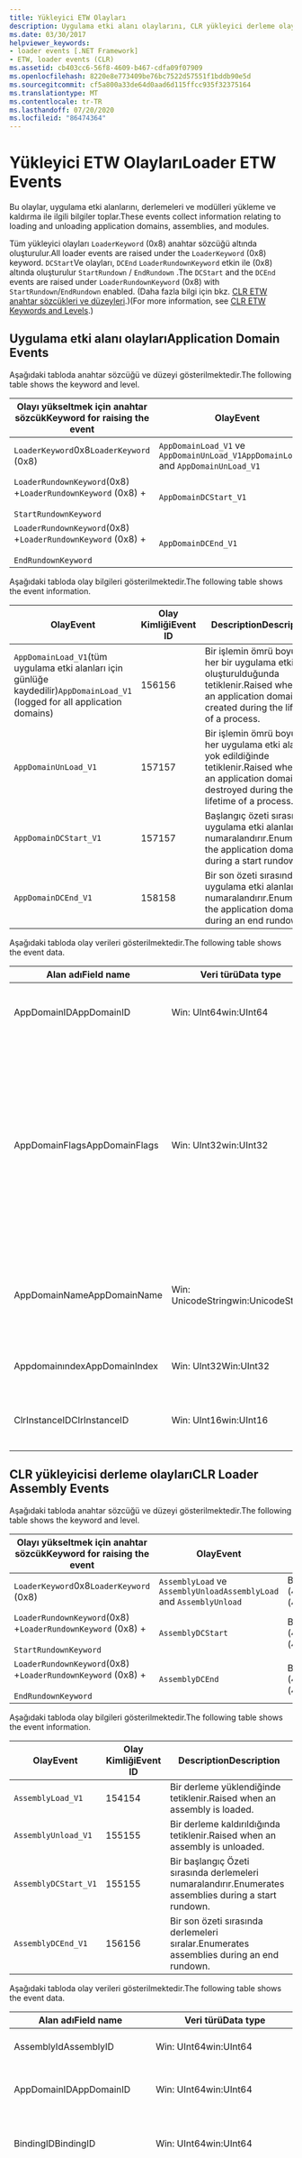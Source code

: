 ```yaml
---
title: Yükleyici ETW Olayları
description: Uygulama etki alanı olaylarını, CLR yükleyici derleme olaylarını, modül olaylarını, CLR etki alanı modülü olaylarını ve modül aralığı olaylarını içeren yükleyici ETW olaylarını gözden geçirin.
ms.date: 03/30/2017
helpviewer_keywords:
- loader events [.NET Framework]
- ETW, loader events (CLR)
ms.assetid: cb403cc6-56f8-4609-b467-cdfa09f07909
ms.openlocfilehash: 8220e8e773409be76bc7522d57551f1bddb90e5d
ms.sourcegitcommit: cf5a800a33de64d0aad6d115ffcc935f32375164
ms.translationtype: MT
ms.contentlocale: tr-TR
ms.lasthandoff: 07/20/2020
ms.locfileid: "86474364"
---
```

# <a name="loader-etw-events"></a><span data-ttu-id="f0379-103">Yükleyici ETW Olayları</span><span class="sxs-lookup"><span data-stu-id="f0379-103">Loader ETW Events</span></span>
<span data-ttu-id="f0379-104">Bu olaylar, uygulama etki alanlarını, derlemeleri ve modülleri yükleme ve kaldırma ile ilgili bilgiler toplar.</span><span class="sxs-lookup"><span data-stu-id="f0379-104">These events collect information relating to loading and unloading application domains, assemblies, and modules.</span></span>  
  
 <span data-ttu-id="f0379-105">Tüm yükleyici olayları `LoaderKeyword` (0x8) anahtar sözcüğü altında oluşturulur.</span><span class="sxs-lookup"><span data-stu-id="f0379-105">All loader events are raised under the `LoaderKeyword` (0x8) keyword.</span></span> <span data-ttu-id="f0379-106">`DCStart`Ve olayları, `DCEnd` `LoaderRundownKeyword` etkin ile (0x8) altında oluşturulur `StartRundown` / `EndRundown` .</span><span class="sxs-lookup"><span data-stu-id="f0379-106">The `DCStart` and the `DCEnd` events are raised under `LoaderRundownKeyword` (0x8) with `StartRundown`/`EndRundown` enabled.</span></span> <span data-ttu-id="f0379-107">(Daha fazla bilgi için bkz. [CLR ETW anahtar sözcükleri ve düzeyleri](clr-etw-keywords-and-levels.md).)</span><span class="sxs-lookup"><span data-stu-id="f0379-107">(For more information, see [CLR ETW Keywords and Levels](clr-etw-keywords-and-levels.md).)</span></span>  

## <a name="application-domain-events"></a><span data-ttu-id="f0379-108">Uygulama etki alanı olayları</span><span class="sxs-lookup"><span data-stu-id="f0379-108">Application Domain Events</span></span>
 <span data-ttu-id="f0379-109">Aşağıdaki tabloda anahtar sözcüğü ve düzeyi gösterilmektedir.</span><span class="sxs-lookup"><span data-stu-id="f0379-109">The following table shows the keyword and level.</span></span>  
  
|<span data-ttu-id="f0379-110">Olayı yükseltmek için anahtar sözcük</span><span class="sxs-lookup"><span data-stu-id="f0379-110">Keyword for raising the event</span></span>|<span data-ttu-id="f0379-111">Olay</span><span class="sxs-lookup"><span data-stu-id="f0379-111">Event</span></span>|<span data-ttu-id="f0379-112">Düzey</span><span class="sxs-lookup"><span data-stu-id="f0379-112">Level</span></span>|  
|-----------------------------------|-----------|-----------|  
|<span data-ttu-id="f0379-113">`LoaderKeyword`0x8</span><span class="sxs-lookup"><span data-stu-id="f0379-113">`LoaderKeyword` (0x8)</span></span>|<span data-ttu-id="f0379-114">`AppDomainLoad_V1` ve `AppDomainUnLoad_V1`</span><span class="sxs-lookup"><span data-stu-id="f0379-114">`AppDomainLoad_V1` and `AppDomainUnLoad_V1`</span></span>|<span data-ttu-id="f0379-115">Bilgilendirici (4)</span><span class="sxs-lookup"><span data-stu-id="f0379-115">Informational (4)</span></span>|  
|<span data-ttu-id="f0379-116">`LoaderRundownKeyword`(0x8) +</span><span class="sxs-lookup"><span data-stu-id="f0379-116">`LoaderRundownKeyword` (0x8) +</span></span><br /><br /> `StartRundownKeyword`|`AppDomainDCStart_V1`|<span data-ttu-id="f0379-117">Bilgilendirici (4)</span><span class="sxs-lookup"><span data-stu-id="f0379-117">Informational (4)</span></span>|  
|<span data-ttu-id="f0379-118">`LoaderRundownKeyword`(0x8) +</span><span class="sxs-lookup"><span data-stu-id="f0379-118">`LoaderRundownKeyword` (0x8) +</span></span><br /><br /> `EndRundownKeyword`|`AppDomainDCEnd_V1`|<span data-ttu-id="f0379-119">Bilgilendirici (4)</span><span class="sxs-lookup"><span data-stu-id="f0379-119">Informational (4)</span></span>|  
  
 <span data-ttu-id="f0379-120">Aşağıdaki tabloda olay bilgileri gösterilmektedir.</span><span class="sxs-lookup"><span data-stu-id="f0379-120">The following table shows the event information.</span></span>  
  
|<span data-ttu-id="f0379-121">Olay</span><span class="sxs-lookup"><span data-stu-id="f0379-121">Event</span></span>|<span data-ttu-id="f0379-122">Olay Kimliği</span><span class="sxs-lookup"><span data-stu-id="f0379-122">Event ID</span></span>|<span data-ttu-id="f0379-123">Description</span><span class="sxs-lookup"><span data-stu-id="f0379-123">Description</span></span>|  
|-----------|--------------|-----------------|  
|<span data-ttu-id="f0379-124">`AppDomainLoad_V1`(tüm uygulama etki alanları için günlüğe kaydedilir)</span><span class="sxs-lookup"><span data-stu-id="f0379-124">`AppDomainLoad_V1` (logged for all application domains)</span></span>|<span data-ttu-id="f0379-125">156</span><span class="sxs-lookup"><span data-stu-id="f0379-125">156</span></span>|<span data-ttu-id="f0379-126">Bir işlemin ömrü boyunca her bir uygulama etki alanı oluşturulduğunda tetiklenir.</span><span class="sxs-lookup"><span data-stu-id="f0379-126">Raised whenever an application domain is created during the lifetime of a process.</span></span>|  
|`AppDomainUnLoad_V1`|<span data-ttu-id="f0379-127">157</span><span class="sxs-lookup"><span data-stu-id="f0379-127">157</span></span>|<span data-ttu-id="f0379-128">Bir işlemin ömrü boyunca her uygulama etki alanı yok edildiğinde tetiklenir.</span><span class="sxs-lookup"><span data-stu-id="f0379-128">Raised whenever an application domain is destroyed during the lifetime of a process.</span></span>|  
|`AppDomainDCStart_V1`|<span data-ttu-id="f0379-129">157</span><span class="sxs-lookup"><span data-stu-id="f0379-129">157</span></span>|<span data-ttu-id="f0379-130">Başlangıç özeti sırasında uygulama etki alanlarını numaralandırır.</span><span class="sxs-lookup"><span data-stu-id="f0379-130">Enumerates the application domains during a start rundown.</span></span>|  
|`AppDomainDCEnd_V1`|<span data-ttu-id="f0379-131">158</span><span class="sxs-lookup"><span data-stu-id="f0379-131">158</span></span>|<span data-ttu-id="f0379-132">Bir son özeti sırasında uygulama etki alanlarını numaralandırır.</span><span class="sxs-lookup"><span data-stu-id="f0379-132">Enumerates the application domains during an end rundown.</span></span>|  
  
 <span data-ttu-id="f0379-133">Aşağıdaki tabloda olay verileri gösterilmektedir.</span><span class="sxs-lookup"><span data-stu-id="f0379-133">The following table shows the event data.</span></span>  
  
|<span data-ttu-id="f0379-134">Alan adı</span><span class="sxs-lookup"><span data-stu-id="f0379-134">Field name</span></span>|<span data-ttu-id="f0379-135">Veri türü</span><span class="sxs-lookup"><span data-stu-id="f0379-135">Data type</span></span>|<span data-ttu-id="f0379-136">Description</span><span class="sxs-lookup"><span data-stu-id="f0379-136">Description</span></span>|  
|----------------|---------------|-----------------|  
|<span data-ttu-id="f0379-137">AppDomainID</span><span class="sxs-lookup"><span data-stu-id="f0379-137">AppDomainID</span></span>|<span data-ttu-id="f0379-138">Win: UInt64</span><span class="sxs-lookup"><span data-stu-id="f0379-138">win:UInt64</span></span>|<span data-ttu-id="f0379-139">Bir uygulama etki alanı için benzersiz tanımlayıcı.</span><span class="sxs-lookup"><span data-stu-id="f0379-139">The unique identifier for an application domain.</span></span>|  
|<span data-ttu-id="f0379-140">AppDomainFlags</span><span class="sxs-lookup"><span data-stu-id="f0379-140">AppDomainFlags</span></span>|<span data-ttu-id="f0379-141">Win: UInt32</span><span class="sxs-lookup"><span data-stu-id="f0379-141">win:UInt32</span></span>|<span data-ttu-id="f0379-142">0x1: varsayılan etki alanı.</span><span class="sxs-lookup"><span data-stu-id="f0379-142">0x1: Default domain.</span></span><br /><br /> <span data-ttu-id="f0379-143">0x2: yürütülebilir.</span><span class="sxs-lookup"><span data-stu-id="f0379-143">0x2: Executable.</span></span><br /><br /> <span data-ttu-id="f0379-144">0x4: uygulama etki alanı, bit 28-31: Bu etki alanının paylaşılması ilkesi.</span><span class="sxs-lookup"><span data-stu-id="f0379-144">0x4: Application domain, bit 28-31: Sharing policy of this domain.</span></span><br /><br /> <span data-ttu-id="f0379-145">0: paylaşılan bir etki alanı.</span><span class="sxs-lookup"><span data-stu-id="f0379-145">0: A shared domain.</span></span>|  
|<span data-ttu-id="f0379-146">AppDomainName</span><span class="sxs-lookup"><span data-stu-id="f0379-146">AppDomainName</span></span>|<span data-ttu-id="f0379-147">Win: UnicodeString</span><span class="sxs-lookup"><span data-stu-id="f0379-147">win:UnicodeString</span></span>|<span data-ttu-id="f0379-148">Kolay uygulama etki alanı adı.</span><span class="sxs-lookup"><span data-stu-id="f0379-148">Friendly application domain name.</span></span> <span data-ttu-id="f0379-149">İşlemin ömrü boyunca değişebilir.</span><span class="sxs-lookup"><span data-stu-id="f0379-149">Might change during the lifetime of the process.</span></span>|  
|<span data-ttu-id="f0379-150">Appdomainındex</span><span class="sxs-lookup"><span data-stu-id="f0379-150">AppDomainIndex</span></span>|<span data-ttu-id="f0379-151">Win: UInt32</span><span class="sxs-lookup"><span data-stu-id="f0379-151">Win:UInt32</span></span>|<span data-ttu-id="f0379-152">Bu uygulama etki alanının dizini.</span><span class="sxs-lookup"><span data-stu-id="f0379-152">The index of this application domain.</span></span>|  
|<span data-ttu-id="f0379-153">ClrInstanceID</span><span class="sxs-lookup"><span data-stu-id="f0379-153">ClrInstanceID</span></span>|<span data-ttu-id="f0379-154">Win: UInt16</span><span class="sxs-lookup"><span data-stu-id="f0379-154">win:UInt16</span></span>|<span data-ttu-id="f0379-155">CLR veya CoreCLR örneği için benzersiz KIMLIK.</span><span class="sxs-lookup"><span data-stu-id="f0379-155">Unique ID for the instance of CLR or CoreCLR.</span></span>|  

## <a name="clr-loader-assembly-events"></a><span data-ttu-id="f0379-156">CLR yükleyicisi derleme olayları</span><span class="sxs-lookup"><span data-stu-id="f0379-156">CLR Loader Assembly Events</span></span>  
 <span data-ttu-id="f0379-157">Aşağıdaki tabloda anahtar sözcüğü ve düzeyi gösterilmektedir.</span><span class="sxs-lookup"><span data-stu-id="f0379-157">The following table shows the keyword and level.</span></span>  
  
|<span data-ttu-id="f0379-158">Olayı yükseltmek için anahtar sözcük</span><span class="sxs-lookup"><span data-stu-id="f0379-158">Keyword for raising the event</span></span>|<span data-ttu-id="f0379-159">Olay</span><span class="sxs-lookup"><span data-stu-id="f0379-159">Event</span></span>|<span data-ttu-id="f0379-160">Düzey</span><span class="sxs-lookup"><span data-stu-id="f0379-160">Level</span></span>|  
|-----------------------------------|-----------|-----------|  
|<span data-ttu-id="f0379-161">`LoaderKeyword`0x8</span><span class="sxs-lookup"><span data-stu-id="f0379-161">`LoaderKeyword` (0x8)</span></span>|<span data-ttu-id="f0379-162">`AssemblyLoad` ve `AssemblyUnload`</span><span class="sxs-lookup"><span data-stu-id="f0379-162">`AssemblyLoad` and `AssemblyUnload`</span></span>|<span data-ttu-id="f0379-163">Bilgilendirici (4)</span><span class="sxs-lookup"><span data-stu-id="f0379-163">Informational (4)</span></span>|  
|<span data-ttu-id="f0379-164">`LoaderRundownKeyword`(0x8) +</span><span class="sxs-lookup"><span data-stu-id="f0379-164">`LoaderRundownKeyword` (0x8) +</span></span><br /><br /> `StartRundownKeyword`|`AssemblyDCStart`|<span data-ttu-id="f0379-165">Bilgilendirici (4)</span><span class="sxs-lookup"><span data-stu-id="f0379-165">Informational (4)</span></span>|  
|<span data-ttu-id="f0379-166">`LoaderRundownKeyword`(0x8) +</span><span class="sxs-lookup"><span data-stu-id="f0379-166">`LoaderRundownKeyword` (0x8) +</span></span><br /><br /> `EndRundownKeyword`|`AssemblyDCEnd`|<span data-ttu-id="f0379-167">Bilgilendirici (4)</span><span class="sxs-lookup"><span data-stu-id="f0379-167">Informational (4)</span></span>|  
  
 <span data-ttu-id="f0379-168">Aşağıdaki tabloda olay bilgileri gösterilmektedir.</span><span class="sxs-lookup"><span data-stu-id="f0379-168">The following table shows the event information.</span></span>  
  
|<span data-ttu-id="f0379-169">Olay</span><span class="sxs-lookup"><span data-stu-id="f0379-169">Event</span></span>|<span data-ttu-id="f0379-170">Olay Kimliği</span><span class="sxs-lookup"><span data-stu-id="f0379-170">Event ID</span></span>|<span data-ttu-id="f0379-171">Description</span><span class="sxs-lookup"><span data-stu-id="f0379-171">Description</span></span>|  
|-----------|--------------|-----------------|  
|`AssemblyLoad_V1`|<span data-ttu-id="f0379-172">154</span><span class="sxs-lookup"><span data-stu-id="f0379-172">154</span></span>|<span data-ttu-id="f0379-173">Bir derleme yüklendiğinde tetiklenir.</span><span class="sxs-lookup"><span data-stu-id="f0379-173">Raised when an assembly is loaded.</span></span>|  
|`AssemblyUnload_V1`|<span data-ttu-id="f0379-174">155</span><span class="sxs-lookup"><span data-stu-id="f0379-174">155</span></span>|<span data-ttu-id="f0379-175">Bir derleme kaldırıldığında tetiklenir.</span><span class="sxs-lookup"><span data-stu-id="f0379-175">Raised when an assembly is unloaded.</span></span>|  
|`AssemblyDCStart_V1`|<span data-ttu-id="f0379-176">155</span><span class="sxs-lookup"><span data-stu-id="f0379-176">155</span></span>|<span data-ttu-id="f0379-177">Bir başlangıç Özeti sırasında derlemeleri numaralandırır.</span><span class="sxs-lookup"><span data-stu-id="f0379-177">Enumerates assemblies during a start rundown.</span></span>|  
|`AssemblyDCEnd_V1`|<span data-ttu-id="f0379-178">156</span><span class="sxs-lookup"><span data-stu-id="f0379-178">156</span></span>|<span data-ttu-id="f0379-179">Bir son özeti sırasında derlemeleri sıralar.</span><span class="sxs-lookup"><span data-stu-id="f0379-179">Enumerates assemblies during an end rundown.</span></span>|  
  
 <span data-ttu-id="f0379-180">Aşağıdaki tabloda olay verileri gösterilmektedir.</span><span class="sxs-lookup"><span data-stu-id="f0379-180">The following table shows the event data.</span></span>  
  
|<span data-ttu-id="f0379-181">Alan adı</span><span class="sxs-lookup"><span data-stu-id="f0379-181">Field name</span></span>|<span data-ttu-id="f0379-182">Veri türü</span><span class="sxs-lookup"><span data-stu-id="f0379-182">Data type</span></span>|<span data-ttu-id="f0379-183">Description</span><span class="sxs-lookup"><span data-stu-id="f0379-183">Description</span></span>|  
|----------------|---------------|-----------------|  
|<span data-ttu-id="f0379-184">AssemblyId</span><span class="sxs-lookup"><span data-stu-id="f0379-184">AssemblyID</span></span>|<span data-ttu-id="f0379-185">Win: UInt64</span><span class="sxs-lookup"><span data-stu-id="f0379-185">win:UInt64</span></span>|<span data-ttu-id="f0379-186">Derlemenin benzersiz KIMLIĞI.</span><span class="sxs-lookup"><span data-stu-id="f0379-186">Unique ID for the assembly.</span></span>|  
|<span data-ttu-id="f0379-187">AppDomainID</span><span class="sxs-lookup"><span data-stu-id="f0379-187">AppDomainID</span></span>|<span data-ttu-id="f0379-188">Win: UInt64</span><span class="sxs-lookup"><span data-stu-id="f0379-188">win:UInt64</span></span>|<span data-ttu-id="f0379-189">Bu derlemenin etki alanının KIMLIĞI.</span><span class="sxs-lookup"><span data-stu-id="f0379-189">ID of the domain of this assembly.</span></span>|  
|<span data-ttu-id="f0379-190">BindingID</span><span class="sxs-lookup"><span data-stu-id="f0379-190">BindingID</span></span>|<span data-ttu-id="f0379-191">Win: UInt64</span><span class="sxs-lookup"><span data-stu-id="f0379-191">win:UInt64</span></span>|<span data-ttu-id="f0379-192">Derleme bağlamasını benzersiz bir şekilde tanımlayan KIMLIK.</span><span class="sxs-lookup"><span data-stu-id="f0379-192">ID that uniquely identifies the assembly binding.</span></span>|  
|<span data-ttu-id="f0379-193">AssemblyFlags</span><span class="sxs-lookup"><span data-stu-id="f0379-193">AssemblyFlags</span></span>|<span data-ttu-id="f0379-194">Win: UInt32</span><span class="sxs-lookup"><span data-stu-id="f0379-194">win:UInt32</span></span>|<span data-ttu-id="f0379-195">0x1: etki alanı bağımsız derlemesi.</span><span class="sxs-lookup"><span data-stu-id="f0379-195">0x1: Domain neutral assembly.</span></span><br /><br /> <span data-ttu-id="f0379-196">0x2: dinamik derleme.</span><span class="sxs-lookup"><span data-stu-id="f0379-196">0x2: Dynamic assembly.</span></span><br /><br /> <span data-ttu-id="f0379-197">0x4: bütünleştirilmiş kod yerel bir görüntüye sahip.</span><span class="sxs-lookup"><span data-stu-id="f0379-197">0x4: Assembly has a native image.</span></span><br /><br /> <span data-ttu-id="f0379-198">0x8: toplanabilir derleme.</span><span class="sxs-lookup"><span data-stu-id="f0379-198">0x8: Collectible assembly.</span></span>|  
|<span data-ttu-id="f0379-199">AssemblyName</span><span class="sxs-lookup"><span data-stu-id="f0379-199">AssemblyName</span></span>|<span data-ttu-id="f0379-200">Win: UnicodeString</span><span class="sxs-lookup"><span data-stu-id="f0379-200">win:UnicodeString</span></span>|<span data-ttu-id="f0379-201">Tam derleme adı.</span><span class="sxs-lookup"><span data-stu-id="f0379-201">Fully qualified assembly name.</span></span>|  
|<span data-ttu-id="f0379-202">ClrInstanceID</span><span class="sxs-lookup"><span data-stu-id="f0379-202">ClrInstanceID</span></span>|<span data-ttu-id="f0379-203">Win: UInt16</span><span class="sxs-lookup"><span data-stu-id="f0379-203">win:UInt16</span></span>|<span data-ttu-id="f0379-204">CLR veya CoreCLR örneği için benzersiz KIMLIK.</span><span class="sxs-lookup"><span data-stu-id="f0379-204">Unique ID for the instance of CLR or CoreCLR.</span></span>|

## <a name="module-events"></a><span data-ttu-id="f0379-205">Modül olayları</span><span class="sxs-lookup"><span data-stu-id="f0379-205">Module Events</span></span>
 <span data-ttu-id="f0379-206">Aşağıdaki tabloda anahtar sözcüğü ve düzeyi gösterilmektedir.</span><span class="sxs-lookup"><span data-stu-id="f0379-206">The following table shows the keyword and level.</span></span>  
  
|<span data-ttu-id="f0379-207">Olayı yükseltmek için anahtar sözcük</span><span class="sxs-lookup"><span data-stu-id="f0379-207">Keyword for raising the event</span></span>|<span data-ttu-id="f0379-208">Olay</span><span class="sxs-lookup"><span data-stu-id="f0379-208">Event</span></span>|<span data-ttu-id="f0379-209">Düzey</span><span class="sxs-lookup"><span data-stu-id="f0379-209">Level</span></span>|  
|-----------------------------------|-----------|-----------|  
|<span data-ttu-id="f0379-210">`LoaderKeyword`0x8</span><span class="sxs-lookup"><span data-stu-id="f0379-210">`LoaderKeyword` (0x8)</span></span>|<span data-ttu-id="f0379-211">`ModuleLoad_V2` ve `ModuleUnload_V2`</span><span class="sxs-lookup"><span data-stu-id="f0379-211">`ModuleLoad_V2` and `ModuleUnload_V2`</span></span>|<span data-ttu-id="f0379-212">Bilgilendirici (4)</span><span class="sxs-lookup"><span data-stu-id="f0379-212">Informational (4)</span></span>|  
|<span data-ttu-id="f0379-213">`LoaderRundownKeyword`(0x8) +</span><span class="sxs-lookup"><span data-stu-id="f0379-213">`LoaderRundownKeyword` (0x8) +</span></span><br /><br /> `StartRundownKeyword`|`ModuleDCStart_V2`|<span data-ttu-id="f0379-214">Bilgilendirici (4)</span><span class="sxs-lookup"><span data-stu-id="f0379-214">Informational (4)</span></span>|  
|<span data-ttu-id="f0379-215">`LoaderRundownKeyword`(0x8) +</span><span class="sxs-lookup"><span data-stu-id="f0379-215">`LoaderRundownKeyword` (0x8) +</span></span><br /><br /> `EndRundownKeyword`|`ModuleDCEnd_V2`|<span data-ttu-id="f0379-216">Bilgilendirici (4)</span><span class="sxs-lookup"><span data-stu-id="f0379-216">Informational (4)</span></span>|  
||||  
  
 <span data-ttu-id="f0379-217">Aşağıdaki tabloda olay bilgileri gösterilmektedir.</span><span class="sxs-lookup"><span data-stu-id="f0379-217">The following table shows the event information.</span></span>  
  
|<span data-ttu-id="f0379-218">Olay</span><span class="sxs-lookup"><span data-stu-id="f0379-218">Event</span></span>|<span data-ttu-id="f0379-219">Olay Kimliği</span><span class="sxs-lookup"><span data-stu-id="f0379-219">Event ID</span></span>|<span data-ttu-id="f0379-220">Description</span><span class="sxs-lookup"><span data-stu-id="f0379-220">Description</span></span>|  
|-----------|--------------|-----------------|  
|`ModuleLoad_V2`|<span data-ttu-id="f0379-221">152</span><span class="sxs-lookup"><span data-stu-id="f0379-221">152</span></span>|<span data-ttu-id="f0379-222">Bir işlemin ömrü boyunca bir modül yüklendiğinde tetiklenir.</span><span class="sxs-lookup"><span data-stu-id="f0379-222">Raised when a module is loaded during the lifetime of a process.</span></span>|  
|`ModuleUnload_V2`|<span data-ttu-id="f0379-223">153</span><span class="sxs-lookup"><span data-stu-id="f0379-223">153</span></span>|<span data-ttu-id="f0379-224">Bir işlem süresince bir modül kaldırıldığında tetiklenir.</span><span class="sxs-lookup"><span data-stu-id="f0379-224">Raised when a module is unloaded during the lifetime of a process.</span></span>|  
|`ModuleDCStart_V2`|<span data-ttu-id="f0379-225">153</span><span class="sxs-lookup"><span data-stu-id="f0379-225">153</span></span>|<span data-ttu-id="f0379-226">Bir başlangıç Özeti sırasında modülleri numaralandırır.</span><span class="sxs-lookup"><span data-stu-id="f0379-226">Enumerates modules during a start rundown.</span></span>|  
|`ModuleDCEnd_V2`|<span data-ttu-id="f0379-227">154</span><span class="sxs-lookup"><span data-stu-id="f0379-227">154</span></span>|<span data-ttu-id="f0379-228">Bir son özeti sırasında modülleri numaralandırır.</span><span class="sxs-lookup"><span data-stu-id="f0379-228">Enumerates modules during an end rundown.</span></span>|  
  
 <span data-ttu-id="f0379-229">Aşağıdaki tabloda olay verileri gösterilmektedir.</span><span class="sxs-lookup"><span data-stu-id="f0379-229">The following table shows the event data.</span></span>  
  
|<span data-ttu-id="f0379-230">Alan adı</span><span class="sxs-lookup"><span data-stu-id="f0379-230">Field name</span></span>|<span data-ttu-id="f0379-231">Veri türü</span><span class="sxs-lookup"><span data-stu-id="f0379-231">Data type</span></span>|<span data-ttu-id="f0379-232">Description</span><span class="sxs-lookup"><span data-stu-id="f0379-232">Description</span></span>|  
|----------------|---------------|-----------------|  
|<span data-ttu-id="f0379-233">Modül kimliği</span><span class="sxs-lookup"><span data-stu-id="f0379-233">ModuleID</span></span>|<span data-ttu-id="f0379-234">Win: UInt64</span><span class="sxs-lookup"><span data-stu-id="f0379-234">win:UInt64</span></span>|<span data-ttu-id="f0379-235">Modülün benzersiz KIMLIĞI.</span><span class="sxs-lookup"><span data-stu-id="f0379-235">Unique ID for the module.</span></span>|  
|<span data-ttu-id="f0379-236">AssemblyId</span><span class="sxs-lookup"><span data-stu-id="f0379-236">AssemblyID</span></span>|<span data-ttu-id="f0379-237">Win: UInt64</span><span class="sxs-lookup"><span data-stu-id="f0379-237">win:UInt64</span></span>|<span data-ttu-id="f0379-238">Bu modülün bulunduğu derlemenin KIMLIĞI.</span><span class="sxs-lookup"><span data-stu-id="f0379-238">ID of the assembly in which this module resides.</span></span>|  
|<span data-ttu-id="f0379-239">ModuleFlags</span><span class="sxs-lookup"><span data-stu-id="f0379-239">ModuleFlags</span></span>|<span data-ttu-id="f0379-240">Win: UInt32</span><span class="sxs-lookup"><span data-stu-id="f0379-240">win:UInt32</span></span>|<span data-ttu-id="f0379-241">0x1: etki alanı bağımsız modülü.</span><span class="sxs-lookup"><span data-stu-id="f0379-241">0x1: Domain neutral module.</span></span><br /><br /> <span data-ttu-id="f0379-242">0x2: modülün yerel bir görüntüsü vardır.</span><span class="sxs-lookup"><span data-stu-id="f0379-242">0x2: Module has a native image.</span></span><br /><br /> <span data-ttu-id="f0379-243">0x4: dinamik modül.</span><span class="sxs-lookup"><span data-stu-id="f0379-243">0x4: Dynamic module.</span></span><br /><br /> <span data-ttu-id="f0379-244">0x8: bildirim modülü.</span><span class="sxs-lookup"><span data-stu-id="f0379-244">0x8: Manifest module.</span></span>|  
|<span data-ttu-id="f0379-245">Reserved1</span><span class="sxs-lookup"><span data-stu-id="f0379-245">Reserved1</span></span>|<span data-ttu-id="f0379-246">Win: UInt32</span><span class="sxs-lookup"><span data-stu-id="f0379-246">win:UInt32</span></span>|<span data-ttu-id="f0379-247">Ayrılmış alan.</span><span class="sxs-lookup"><span data-stu-id="f0379-247">Reserved field.</span></span>|  
|<span data-ttu-id="f0379-248">Moduleılpath</span><span class="sxs-lookup"><span data-stu-id="f0379-248">ModuleILPath</span></span>|<span data-ttu-id="f0379-249">Win: UnicodeString</span><span class="sxs-lookup"><span data-stu-id="f0379-249">win:UnicodeString</span></span>|<span data-ttu-id="f0379-250">Modül için Microsoft ara dili (MSIL) görüntüsünün yolu veya dinamik bir derlemedir (null sonlandırılmış).</span><span class="sxs-lookup"><span data-stu-id="f0379-250">Path of the Microsoft intermediate language (MSIL) image for the module, or dynamic module name if it is a dynamic assembly (null-terminated).</span></span>|  
|<span data-ttu-id="f0379-251">ModuleNativePath</span><span class="sxs-lookup"><span data-stu-id="f0379-251">ModuleNativePath</span></span>|<span data-ttu-id="f0379-252">Win: UnicodeString</span><span class="sxs-lookup"><span data-stu-id="f0379-252">win:UnicodeString</span></span>|<span data-ttu-id="f0379-253">Varsa, modül yerel görüntüsünün yolu (null sonlandırılmış).</span><span class="sxs-lookup"><span data-stu-id="f0379-253">Path of the module native image, if present (null-terminated).</span></span>|  
|<span data-ttu-id="f0379-254">ClrInstanceID</span><span class="sxs-lookup"><span data-stu-id="f0379-254">ClrInstanceID</span></span>|<span data-ttu-id="f0379-255">Win: UInt16</span><span class="sxs-lookup"><span data-stu-id="f0379-255">win:UInt16</span></span>|<span data-ttu-id="f0379-256">CLR veya CoreCLR örneği için benzersiz KIMLIK.</span><span class="sxs-lookup"><span data-stu-id="f0379-256">Unique ID for the instance of CLR or CoreCLR.</span></span>|  
|<span data-ttu-id="f0379-257">ManagedPdbSignature</span><span class="sxs-lookup"><span data-stu-id="f0379-257">ManagedPdbSignature</span></span>|<span data-ttu-id="f0379-258">Win: GUID</span><span class="sxs-lookup"><span data-stu-id="f0379-258">win:GUID</span></span>|<span data-ttu-id="f0379-259">Bu modülle eşleşen yönetilen program veritabanının (PDB) GUID imzası.</span><span class="sxs-lookup"><span data-stu-id="f0379-259">GUID signature of the managed program database (PDB) that matches this module.</span></span> <span data-ttu-id="f0379-260">(Bkz. açıklamalar.)</span><span class="sxs-lookup"><span data-stu-id="f0379-260">(See Remarks.)</span></span>|  
|<span data-ttu-id="f0379-261">ManagedPdbAge</span><span class="sxs-lookup"><span data-stu-id="f0379-261">ManagedPdbAge</span></span>|<span data-ttu-id="f0379-262">Win: UInt32</span><span class="sxs-lookup"><span data-stu-id="f0379-262">win:UInt32</span></span>|<span data-ttu-id="f0379-263">Bu modülle eşleşen yönetilen PDB 'ye yazılan yaş numarası.</span><span class="sxs-lookup"><span data-stu-id="f0379-263">Age number written to the managed PDB that matches this module.</span></span> <span data-ttu-id="f0379-264">(Bkz. açıklamalar.)</span><span class="sxs-lookup"><span data-stu-id="f0379-264">(See Remarks.)</span></span>|  
|<span data-ttu-id="f0379-265">ManagedPdbBuildPath</span><span class="sxs-lookup"><span data-stu-id="f0379-265">ManagedPdbBuildPath</span></span>|<span data-ttu-id="f0379-266">Win: UnicodeString</span><span class="sxs-lookup"><span data-stu-id="f0379-266">win:UnicodeString</span></span>|<span data-ttu-id="f0379-267">Bu modülle eşleşen yönetilen PDB 'nin oluşturulduğu konumun yolu.</span><span class="sxs-lookup"><span data-stu-id="f0379-267">Path to the location where the managed PDB that matches this module was built.</span></span> <span data-ttu-id="f0379-268">Bazı durumlarda bu yalnızca bir dosya adı olabilir.</span><span class="sxs-lookup"><span data-stu-id="f0379-268">In some cases, this may just be a file name.</span></span> <span data-ttu-id="f0379-269">(Bkz. açıklamalar.)</span><span class="sxs-lookup"><span data-stu-id="f0379-269">(See Remarks.)</span></span>|  
|<span data-ttu-id="f0379-270">NativePdbSignature</span><span class="sxs-lookup"><span data-stu-id="f0379-270">NativePdbSignature</span></span>|<span data-ttu-id="f0379-271">Win: GUID</span><span class="sxs-lookup"><span data-stu-id="f0379-271">win:GUID</span></span>|<span data-ttu-id="f0379-272">Varsa, bu modülle eşleşen yerel görüntü Oluşturucu (NGen) PDB GUID imzası.</span><span class="sxs-lookup"><span data-stu-id="f0379-272">GUID signature of the Native Image Generator (NGen) PDB that matches this module, if applicable.</span></span> <span data-ttu-id="f0379-273">(Bkz. açıklamalar.)</span><span class="sxs-lookup"><span data-stu-id="f0379-273">(See Remarks.)</span></span>|  
|<span data-ttu-id="f0379-274">NativePdbAge</span><span class="sxs-lookup"><span data-stu-id="f0379-274">NativePdbAge</span></span>|<span data-ttu-id="f0379-275">Win: UInt32</span><span class="sxs-lookup"><span data-stu-id="f0379-275">win:UInt32</span></span>|<span data-ttu-id="f0379-276">Varsa, bu modülle eşleşen NGen PDB 'ye yazılan yaş numarası.</span><span class="sxs-lookup"><span data-stu-id="f0379-276">Age number written to the NGen PDB that matches this module, if applicable.</span></span> <span data-ttu-id="f0379-277">(Bkz. açıklamalar.)</span><span class="sxs-lookup"><span data-stu-id="f0379-277">(See Remarks.)</span></span>|  
|<span data-ttu-id="f0379-278">NativePdbBuildPath</span><span class="sxs-lookup"><span data-stu-id="f0379-278">NativePdbBuildPath</span></span>|<span data-ttu-id="f0379-279">Win: UnicodeString</span><span class="sxs-lookup"><span data-stu-id="f0379-279">win:UnicodeString</span></span>|<span data-ttu-id="f0379-280">Geçerliyse, bu modülle eşleşen NGen PDB 'nin oluşturulduğu konumun yolu.</span><span class="sxs-lookup"><span data-stu-id="f0379-280">Path to the location where the NGen PDB that matches this module was built, if applicable.</span></span> <span data-ttu-id="f0379-281">Bazı durumlarda bu yalnızca bir dosya adı olabilir.</span><span class="sxs-lookup"><span data-stu-id="f0379-281">In some cases, this may just be a file name.</span></span> <span data-ttu-id="f0379-282">(Bkz. açıklamalar.)</span><span class="sxs-lookup"><span data-stu-id="f0379-282">(See Remarks.)</span></span>|  
  
### <a name="remarks"></a><span data-ttu-id="f0379-283">Açıklamalar</span><span class="sxs-lookup"><span data-stu-id="f0379-283">Remarks</span></span>  
  
- <span data-ttu-id="f0379-284">Adlarında "pdb" olan alanlar, profil oluşturma oturumu sırasında yüklenen modüllerle eşleşen pdb 'leri bulmak için profil oluşturma araçları tarafından kullanılabilir.</span><span class="sxs-lookup"><span data-stu-id="f0379-284">The fields that have "Pdb" in their names can be used by profiling tools to locate PDBs that match the modules that were loaded during the profiling session.</span></span> <span data-ttu-id="f0379-285">Bu alanların değerleri, normalde hata ayıklayıcılar tarafından yüklenen modüllerle eşleşen pdb 'leri bulmaya yardımcı olmak üzere hata ayıklayıcıları tarafından kullanılan modülün IMAGE_DIRECTORY_ENTRY_DEBUG bölümlerine yazılan verilere karşılık gelir.</span><span class="sxs-lookup"><span data-stu-id="f0379-285">The values of these fields correspond to the data written into the IMAGE_DIRECTORY_ENTRY_DEBUG sections of the module normally used by debuggers to help locate PDBs that match the loaded modules.</span></span>  
  
- <span data-ttu-id="f0379-286">"ManagedPdb" ile başlayan alan adları, yönetilen derleyici tarafından oluşturulan (C# veya Visual Basic Derleyicisi gibi) MSIL modülüne karşılık gelen yönetilen PDB 'ye başvurur.</span><span class="sxs-lookup"><span data-stu-id="f0379-286">The field names that begin with "ManagedPdb" refer to the managed PDB corresponding to the MSIL module that was generated by the managed compiler (such as the C# or Visual Basic compiler).</span></span> <span data-ttu-id="f0379-287">Bu PDB yönetilen PDB biçimini kullanır ve dosyalar, satır numaraları ve sembol adları gibi orijinal yönetilen kaynak kodundaki öğelerin MSIL modülüne derlenen MSIL öğelerine nasıl eşlendiğini açıklar.</span><span class="sxs-lookup"><span data-stu-id="f0379-287">This PDB uses the managed PDB format, and describes how elements from the original managed source code, such as files, line numbers, and symbol names, map to MSIL elements that are compiled into the MSIL module.</span></span>  
  
- <span data-ttu-id="f0379-288">"NativePdb" ile başlayan alan adları, çağırarak oluşturulan NGen PDB öğesine başvurur `NGEN createPDB` .</span><span class="sxs-lookup"><span data-stu-id="f0379-288">The field names that begin with "NativePdb" refer to the NGen PDB generated by calling `NGEN createPDB`.</span></span> <span data-ttu-id="f0379-289">Bu PDB yerel PDB biçimini kullanır ve dosyalar, satır numaraları ve sembol adları gibi orijinal yönetilen kaynak kodundaki öğelerin NGen modülüne derlenen yerel öğelerle nasıl eşlendiğini açıklar.</span><span class="sxs-lookup"><span data-stu-id="f0379-289">This PDB uses the native PDB format, and describes how elements from the original managed source code, such as files, line numbers, and symbol names, map to native elements that are compiled into the NGen module.</span></span>  

## <a name="clr-domain-module-events"></a><span data-ttu-id="f0379-290">CLR etki alanı modülü olayları</span><span class="sxs-lookup"><span data-stu-id="f0379-290">CLR Domain Module Events</span></span>
 <span data-ttu-id="f0379-291">Aşağıdaki tabloda anahtar sözcüğü ve düzeyi gösterilmektedir.</span><span class="sxs-lookup"><span data-stu-id="f0379-291">The following table shows the keyword and level.</span></span>  
  
|<span data-ttu-id="f0379-292">Olayı yükseltmek için anahtar sözcük</span><span class="sxs-lookup"><span data-stu-id="f0379-292">Keyword for raising the event</span></span>|<span data-ttu-id="f0379-293">Olay</span><span class="sxs-lookup"><span data-stu-id="f0379-293">Event</span></span>|<span data-ttu-id="f0379-294">Düzey</span><span class="sxs-lookup"><span data-stu-id="f0379-294">Level</span></span>|  
|-----------------------------------|-----------|-----------|  
|<span data-ttu-id="f0379-295">`LoaderKeyword`0x8</span><span class="sxs-lookup"><span data-stu-id="f0379-295">`LoaderKeyword` (0x8)</span></span>|`DomainModuleLoad_V1`|<span data-ttu-id="f0379-296">Bilgilendirici (4)</span><span class="sxs-lookup"><span data-stu-id="f0379-296">Informational (4)</span></span>|  
|<span data-ttu-id="f0379-297">`LoaderRundownKeyword`(0x8) +</span><span class="sxs-lookup"><span data-stu-id="f0379-297">`LoaderRundownKeyword` (0x8) +</span></span><br /><br /> `StartRundownKeyword`|`DomainModuleDCStart_V1`|<span data-ttu-id="f0379-298">Bilgilendirici (4)</span><span class="sxs-lookup"><span data-stu-id="f0379-298">Informational (4)</span></span>|  
|<span data-ttu-id="f0379-299">`LoaderRundownKeyword`(0x8) +</span><span class="sxs-lookup"><span data-stu-id="f0379-299">`LoaderRundownKeyword` (0x8) +</span></span><br /><br /> `EndRundownKeyword`|`DomainModuleDCEnd_V1`|<span data-ttu-id="f0379-300">Bilgilendirici (4)</span><span class="sxs-lookup"><span data-stu-id="f0379-300">Informational (4)</span></span>|  
  
 <span data-ttu-id="f0379-301">Aşağıdaki tabloda olay bilgileri gösterilmektedir.</span><span class="sxs-lookup"><span data-stu-id="f0379-301">The following table shows the event information.</span></span>  
  
|<span data-ttu-id="f0379-302">Olay</span><span class="sxs-lookup"><span data-stu-id="f0379-302">Event</span></span>|<span data-ttu-id="f0379-303">Olay Kimliği</span><span class="sxs-lookup"><span data-stu-id="f0379-303">Event ID</span></span>|<span data-ttu-id="f0379-304">Description</span><span class="sxs-lookup"><span data-stu-id="f0379-304">Description</span></span>|  
|-----------|--------------|-----------------|  
|`DomainModuleLoad_V1`|<span data-ttu-id="f0379-305">151</span><span class="sxs-lookup"><span data-stu-id="f0379-305">151</span></span>|<span data-ttu-id="f0379-306">Bir uygulama etki alanı için bir modül yüklendiğinde tetiklenir.</span><span class="sxs-lookup"><span data-stu-id="f0379-306">Raised when a module is loaded for an application domain.</span></span>|  
|`DomainModuleDCStart_V1`|<span data-ttu-id="f0379-307">151</span><span class="sxs-lookup"><span data-stu-id="f0379-307">151</span></span>|<span data-ttu-id="f0379-308">Başlangıç özeti sırasında bir uygulama etki alanı için yüklenen modülleri numaralandırır ve tüm uygulama etki alanları için günlüğe kaydedilir.</span><span class="sxs-lookup"><span data-stu-id="f0379-308">Enumerates modules loaded for an application domain during a start rundown, and is logged for all application domains.</span></span>|  
|`DomainModuleDCEnd_V1`|<span data-ttu-id="f0379-309">152</span><span class="sxs-lookup"><span data-stu-id="f0379-309">152</span></span>|<span data-ttu-id="f0379-310">Bir uygulama etki alanı için yüklenen modülleri, son açılan bir özet sırasında sıralar ve tüm uygulama etki alanları için günlüğe kaydedilir.</span><span class="sxs-lookup"><span data-stu-id="f0379-310">Enumerates modules loaded for an application domain during an end rundown, and is logged for all application domains.</span></span>|  
  
 <span data-ttu-id="f0379-311">Aşağıdaki tabloda olay verileri gösterilmektedir.</span><span class="sxs-lookup"><span data-stu-id="f0379-311">The following table shows the event data.</span></span>  
  
|<span data-ttu-id="f0379-312">Alan adı</span><span class="sxs-lookup"><span data-stu-id="f0379-312">Field name</span></span>|<span data-ttu-id="f0379-313">Veri türü</span><span class="sxs-lookup"><span data-stu-id="f0379-313">Data type</span></span>|<span data-ttu-id="f0379-314">Description</span><span class="sxs-lookup"><span data-stu-id="f0379-314">Description</span></span>|  
|----------------|---------------|-----------------|  
|<span data-ttu-id="f0379-315">Modül kimliği</span><span class="sxs-lookup"><span data-stu-id="f0379-315">ModuleID</span></span>|<span data-ttu-id="f0379-316">Win: UInt64</span><span class="sxs-lookup"><span data-stu-id="f0379-316">win:UInt64</span></span>|<span data-ttu-id="f0379-317">Bu modülün ait olduğu derlemeyi tanımlar.</span><span class="sxs-lookup"><span data-stu-id="f0379-317">Identifies the assembly to which this module belongs.</span></span>|  
|<span data-ttu-id="f0379-318">AssemblyId</span><span class="sxs-lookup"><span data-stu-id="f0379-318">AssemblyID</span></span>|<span data-ttu-id="f0379-319">Win: UInt64</span><span class="sxs-lookup"><span data-stu-id="f0379-319">win:UInt64</span></span>|<span data-ttu-id="f0379-320">Bu modülün bulunduğu derlemenin KIMLIĞI.</span><span class="sxs-lookup"><span data-stu-id="f0379-320">ID of the assembly in which this module resides.</span></span>|  
|<span data-ttu-id="f0379-321">AppDomainID</span><span class="sxs-lookup"><span data-stu-id="f0379-321">AppDomainID</span></span>|<span data-ttu-id="f0379-322">Win: UInt64</span><span class="sxs-lookup"><span data-stu-id="f0379-322">win:UInt64</span></span>|<span data-ttu-id="f0379-323">Bu modülün kullanıldığı uygulama etki alanının KIMLIĞI.</span><span class="sxs-lookup"><span data-stu-id="f0379-323">ID of the application domain in which this module is used.</span></span>|  
|<span data-ttu-id="f0379-324">ModuleFlags</span><span class="sxs-lookup"><span data-stu-id="f0379-324">ModuleFlags</span></span>|<span data-ttu-id="f0379-325">Win: UInt32</span><span class="sxs-lookup"><span data-stu-id="f0379-325">win:UInt32</span></span>|<span data-ttu-id="f0379-326">0x1: etki alanı bağımsız modülü.</span><span class="sxs-lookup"><span data-stu-id="f0379-326">0x1: Domain neutral module.</span></span><br /><br /> <span data-ttu-id="f0379-327">0x2: modülün yerel bir görüntüsü vardır.</span><span class="sxs-lookup"><span data-stu-id="f0379-327">0x2: Module has a native image.</span></span><br /><br /> <span data-ttu-id="f0379-328">0x4: dinamik modül.</span><span class="sxs-lookup"><span data-stu-id="f0379-328">0x4: Dynamic module.</span></span><br /><br /> <span data-ttu-id="f0379-329">0x8: bildirim modülü.</span><span class="sxs-lookup"><span data-stu-id="f0379-329">0x8: Manifest module.</span></span>|  
|<span data-ttu-id="f0379-330">Reserved1</span><span class="sxs-lookup"><span data-stu-id="f0379-330">Reserved1</span></span>|<span data-ttu-id="f0379-331">Win: UInt32</span><span class="sxs-lookup"><span data-stu-id="f0379-331">win:UInt32</span></span>|<span data-ttu-id="f0379-332">Ayrılmış alan.</span><span class="sxs-lookup"><span data-stu-id="f0379-332">Reserved field.</span></span>|  
|<span data-ttu-id="f0379-333">Moduleılpath</span><span class="sxs-lookup"><span data-stu-id="f0379-333">ModuleILPath</span></span>|<span data-ttu-id="f0379-334">Win: UnicodeString</span><span class="sxs-lookup"><span data-stu-id="f0379-334">win:UnicodeString</span></span>|<span data-ttu-id="f0379-335">Modül için MSIL görüntüsünün yolu veya dinamik bir derlemedir (null sonlandırılmış).</span><span class="sxs-lookup"><span data-stu-id="f0379-335">Path of the MSIL image for the module, or dynamic module name if it is a dynamic assembly (null-terminated).</span></span>|  
|<span data-ttu-id="f0379-336">ModuleNativePath</span><span class="sxs-lookup"><span data-stu-id="f0379-336">ModuleNativePath</span></span>|<span data-ttu-id="f0379-337">Win: UnicodeString</span><span class="sxs-lookup"><span data-stu-id="f0379-337">win:UnicodeString</span></span>|<span data-ttu-id="f0379-338">Varsa, modül yerel görüntüsünün yolu (null sonlandırılmış).</span><span class="sxs-lookup"><span data-stu-id="f0379-338">Path of the module native image, if present (null-terminated).</span></span>|  
|<span data-ttu-id="f0379-339">ClrInstanceID</span><span class="sxs-lookup"><span data-stu-id="f0379-339">ClrInstanceID</span></span>|<span data-ttu-id="f0379-340">Win: UInt16</span><span class="sxs-lookup"><span data-stu-id="f0379-340">win:UInt16</span></span>|<span data-ttu-id="f0379-341">CLR veya CoreCLR örneği için benzersiz KIMLIK.</span><span class="sxs-lookup"><span data-stu-id="f0379-341">Unique ID for the instance of CLR or CoreCLR.</span></span>|  

## <a name="module-range-events"></a><span data-ttu-id="f0379-342">Modül aralığı olayları</span><span class="sxs-lookup"><span data-stu-id="f0379-342">Module Range Events</span></span>
 <span data-ttu-id="f0379-343">Aşağıdaki tabloda anahtar sözcüğü ve düzeyi gösterilmektedir.</span><span class="sxs-lookup"><span data-stu-id="f0379-343">The following table shows the keyword and level.</span></span>  
  
|<span data-ttu-id="f0379-344">Olayı yükseltmek için anahtar sözcük</span><span class="sxs-lookup"><span data-stu-id="f0379-344">Keyword for raising the event</span></span>|<span data-ttu-id="f0379-345">Olay</span><span class="sxs-lookup"><span data-stu-id="f0379-345">Event</span></span>|<span data-ttu-id="f0379-346">Düzey</span><span class="sxs-lookup"><span data-stu-id="f0379-346">Level</span></span>|  
|-----------------------------------|-----------|-----------|  
|<span data-ttu-id="f0379-347">`PerfTrackKeyWord`)</span><span class="sxs-lookup"><span data-stu-id="f0379-347">`PerfTrackKeyWord`)</span></span>|`ModuleRange`|<span data-ttu-id="f0379-348">Bilgilendirici (4)</span><span class="sxs-lookup"><span data-stu-id="f0379-348">Informational (4)</span></span>|  
|`PerfTrackKeyWord`|`ModuleRangeDCStart`|<span data-ttu-id="f0379-349">Bilgilendirici (4)</span><span class="sxs-lookup"><span data-stu-id="f0379-349">Informational (4)</span></span>|  
|`PerfTrackKeyWord`|`ModuleRangeDCEnd`|<span data-ttu-id="f0379-350">Bilgilendirici (4)</span><span class="sxs-lookup"><span data-stu-id="f0379-350">Informational (4)</span></span>|  
  
 <span data-ttu-id="f0379-351">Aşağıdaki tabloda olay bilgileri gösterilmektedir.</span><span class="sxs-lookup"><span data-stu-id="f0379-351">The following table shows the event information.</span></span>  
  
|<span data-ttu-id="f0379-352">Olay</span><span class="sxs-lookup"><span data-stu-id="f0379-352">Event</span></span>|<span data-ttu-id="f0379-353">Olay Kimliği</span><span class="sxs-lookup"><span data-stu-id="f0379-353">Event ID</span></span>|<span data-ttu-id="f0379-354">Description</span><span class="sxs-lookup"><span data-stu-id="f0379-354">Description</span></span>|  
|-----------|--------------|-----------------|  
|`ModuleRange`|<span data-ttu-id="f0379-355">158</span><span class="sxs-lookup"><span data-stu-id="f0379-355">158</span></span>|<span data-ttu-id="f0379-356">Bu olay, yüklü bir yerel görüntü Oluşturucu (NGen) görüntüsü IBC ile iyileştirilildiğinde ve NGen görüntüsünün sık kullanılan bölümleri hakkında bilgi içeriyorsa vardır.</span><span class="sxs-lookup"><span data-stu-id="f0379-356">This event is present if a loaded Native Image Generator (NGen) image has been optimized with IBC and contains information about the hot sections of the NGen image.</span></span>|  
|`ModuleRangeDCStart`|<span data-ttu-id="f0379-357">160</span><span class="sxs-lookup"><span data-stu-id="f0379-357">160</span></span>|<span data-ttu-id="f0379-358">Bir `ModuleRange` Özeti başlangıcında tetiklenen bir olay.</span><span class="sxs-lookup"><span data-stu-id="f0379-358">A `ModuleRange` event fired at the start of a rundown.</span></span>|  
|`ModuleRangeDCEnd`|<span data-ttu-id="f0379-359">161</span><span class="sxs-lookup"><span data-stu-id="f0379-359">161</span></span>|<span data-ttu-id="f0379-360">Bir `ModuleRange` Özeti sonunda tetiklenen bir olay.</span><span class="sxs-lookup"><span data-stu-id="f0379-360">A `ModuleRange` event fired at the end of a rundown.</span></span>|  
  
 <span data-ttu-id="f0379-361">Aşağıdaki tabloda olay verileri gösterilmektedir.</span><span class="sxs-lookup"><span data-stu-id="f0379-361">The following table shows the event data.</span></span>  
  
|<span data-ttu-id="f0379-362">Alan adı</span><span class="sxs-lookup"><span data-stu-id="f0379-362">Field name</span></span>|<span data-ttu-id="f0379-363">Veri türü</span><span class="sxs-lookup"><span data-stu-id="f0379-363">Data type</span></span>|<span data-ttu-id="f0379-364">Description</span><span class="sxs-lookup"><span data-stu-id="f0379-364">Description</span></span>|  
|----------------|---------------|-----------------|  
|<span data-ttu-id="f0379-365">ClrInstanceID</span><span class="sxs-lookup"><span data-stu-id="f0379-365">ClrInstanceID</span></span>|<span data-ttu-id="f0379-366">Win: UInt16</span><span class="sxs-lookup"><span data-stu-id="f0379-366">win:UInt16</span></span>|<span data-ttu-id="f0379-367">CLR 'nin birden fazla örneği yüklenirse, bir işlemde CLR 'nin belirli bir örneğini benzersiz şekilde tanımlar.</span><span class="sxs-lookup"><span data-stu-id="f0379-367">Uniquely identifies a specific instance of the CLR in a process if multiple instances of the CLR are loaded.</span></span>|  
|<span data-ttu-id="f0379-368">Modül kimliği</span><span class="sxs-lookup"><span data-stu-id="f0379-368">ModuleID</span></span>|<span data-ttu-id="f0379-369">Win: UInt64</span><span class="sxs-lookup"><span data-stu-id="f0379-369">win:UInt64</span></span>|<span data-ttu-id="f0379-370">Bu modülün ait olduğu derlemeyi tanımlar.</span><span class="sxs-lookup"><span data-stu-id="f0379-370">Identifies the assembly to which this module belongs.</span></span>|  
|<span data-ttu-id="f0379-371">Rangebegın</span><span class="sxs-lookup"><span data-stu-id="f0379-371">RangeBegin</span></span>|<span data-ttu-id="f0379-372">Win: UInt32</span><span class="sxs-lookup"><span data-stu-id="f0379-372">win:UInt32</span></span>|<span data-ttu-id="f0379-373">Modüldeki, belirtilen Aralık türü için aralığın başlangıcını temsil eden konum.</span><span class="sxs-lookup"><span data-stu-id="f0379-373">The offset in the module that represents the start of the range for the specified range type.</span></span>|  
|<span data-ttu-id="f0379-374">RangeSize</span><span class="sxs-lookup"><span data-stu-id="f0379-374">RangeSize</span></span>|<span data-ttu-id="f0379-375">Win: UInt32</span><span class="sxs-lookup"><span data-stu-id="f0379-375">win:UInt32</span></span>|<span data-ttu-id="f0379-376">Belirtilen aralığın bayt cinsinden boyutu.</span><span class="sxs-lookup"><span data-stu-id="f0379-376">The size of the specified range in bytes.</span></span>|  
|<span data-ttu-id="f0379-377">RangeType</span><span class="sxs-lookup"><span data-stu-id="f0379-377">RangeType</span></span>|<span data-ttu-id="f0379-378">Win: UInt32</span><span class="sxs-lookup"><span data-stu-id="f0379-378">win:UInt32</span></span>|<span data-ttu-id="f0379-379">Tek bir değer, 0x4, soğuk IBC aralıklarını temsil eder.</span><span class="sxs-lookup"><span data-stu-id="f0379-379">A single value, 0x4, to represent Cold IBC ranges.</span></span> <span data-ttu-id="f0379-380">Bu alan gelecekte daha fazla değer temsil edebilir.</span><span class="sxs-lookup"><span data-stu-id="f0379-380">This field can represent more values in the future.</span></span>|  
|<span data-ttu-id="f0379-381">RangeSize1</span><span class="sxs-lookup"><span data-stu-id="f0379-381">RangeSize1</span></span>|<span data-ttu-id="f0379-382">Win: UInt32</span><span class="sxs-lookup"><span data-stu-id="f0379-382">win:UInt32</span></span>|<span data-ttu-id="f0379-383">0 bozuk verileri gösterir.</span><span class="sxs-lookup"><span data-stu-id="f0379-383">0 indicates bad data.</span></span>|  
|<span data-ttu-id="f0379-384">RangeBegin2</span><span class="sxs-lookup"><span data-stu-id="f0379-384">RangeBegin2</span></span>|<span data-ttu-id="f0379-385">Win: UnicodeString</span><span class="sxs-lookup"><span data-stu-id="f0379-385">win:UnicodeString</span></span>||  
  
### <a name="remarks"></a><span data-ttu-id="f0379-386">Açıklamalar</span><span class="sxs-lookup"><span data-stu-id="f0379-386">Remarks</span></span>  
 <span data-ttu-id="f0379-387">.NET Framework bir işlemde yüklü bir NGen görüntüsü IBC ile iyileştirildiğinden, `ModuleRange` Ngen görüntüsündeki etkin aralıkları içeren olay, ve ile birlikte kaydedilir `moduleID` `ClrInstanceID` .</span><span class="sxs-lookup"><span data-stu-id="f0379-387">If a loaded NGen image in a .NET Framework process has been optimized with IBC, the `ModuleRange` event that contains the hot ranges in the NGen image is logged along with its `moduleID` and `ClrInstanceID`.</span></span>  <span data-ttu-id="f0379-388">NGen resmi IBC ile iyileştirilmemişse bu olay günlüğe kaydedilmez.</span><span class="sxs-lookup"><span data-stu-id="f0379-388">If the NGen image is not optimized with IBC, this event isn't logged.</span></span> <span data-ttu-id="f0379-389">Modül adını öğrenmek için, bu olay modül yük ETW olayları ile harmanlanmalıdır.</span><span class="sxs-lookup"><span data-stu-id="f0379-389">To determine the module name, this event must be collated with the module load ETW events.</span></span>  
  
 <span data-ttu-id="f0379-390">Bu olay için yük boyutu değişkendir; `Count`alan, olayda yer alan Aralık uzaklıksayısını gösterir.</span><span class="sxs-lookup"><span data-stu-id="f0379-390">The payload size for this event is variable; the `Count` field indicates the number of range offsets contained in the event.</span></span>  <span data-ttu-id="f0379-391">Bu olay, gerçek aralıkları belirlemede Windows olayı ile harmanlanmalıdır `IStart` .</span><span class="sxs-lookup"><span data-stu-id="f0379-391">This event has to be collated with the Windows `IStart` event to determine the actual ranges.</span></span> <span data-ttu-id="f0379-392">Windows görüntü yükleme olayı, bir görüntü her yüklendiğinde günlüğe kaydedilir ve yüklenen görüntünün sanal adresini içerir.</span><span class="sxs-lookup"><span data-stu-id="f0379-392">The Windows Image Load event is logged whenever an image is loaded, and contains the virtual address of the loaded image.</span></span>  
  
 <span data-ttu-id="f0379-393">Modül aralığı olayları, 4 ' ten büyük veya buna eşit olan ve bilgilendirici olaylar olarak sınıflandırılan herhangi bir ETW düzeyi altında tetiklenir.</span><span class="sxs-lookup"><span data-stu-id="f0379-393">Module range events are fired under any ETW level greater than or equal to 4 and are classified as informational events.</span></span>  
  
## <a name="see-also"></a><span data-ttu-id="f0379-394">Ayrıca bkz.</span><span class="sxs-lookup"><span data-stu-id="f0379-394">See also</span></span>

- [<span data-ttu-id="f0379-395">CLR ETW Olayları</span><span class="sxs-lookup"><span data-stu-id="f0379-395">CLR ETW Events</span></span>](clr-etw-events.md)
